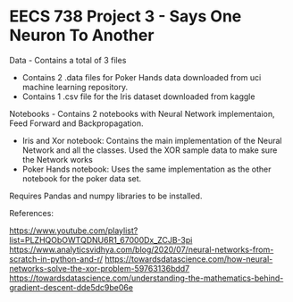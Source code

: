 # EECS 738 Project 3 - Says One Neuron To Another

Data - Contains a total of 3 files
* Contains 2 .data files for Poker Hands data downloaded from uci machine learning repository.
* Contains 1 .csv file for the Iris dataset downloaded from kaggle

Notebooks - Contains 2 notebooks with Neural Network implementaion, Feed Forward and Backpropagation.
* Iris and Xor notebook: Contains the main implementation of the Neural Network and all the classes. Used the XOR sample data to make sure the Network works
* Poker Hands notebook: Uses the same implementation as the other notebook for the poker data set.

Requires Pandas and numpy libraries to be installed.

References:

https://www.youtube.com/playlist?list=PLZHQObOWTQDNU6R1_67000Dx_ZCJB-3pi
https://www.analyticsvidhya.com/blog/2020/07/neural-networks-from-scratch-in-python-and-r/
https://towardsdatascience.com/how-neural-networks-solve-the-xor-problem-59763136bdd7
https://towardsdatascience.com/understanding-the-mathematics-behind-gradient-descent-dde5dc9be06e
